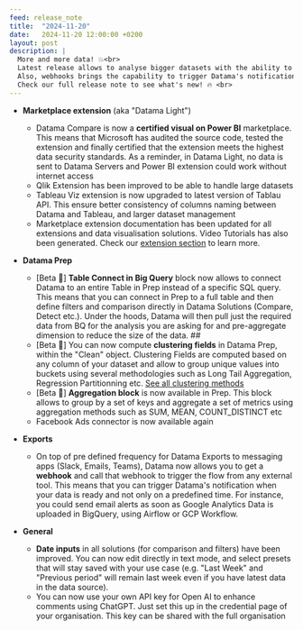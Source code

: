 ```yaml
---
feed: release_note
title:  "2024-11-20"
date:   2024-11-20 12:00:00 +0200
layout: post
description: |
  More and more data! 💥<br>
  Latest release allows to analyse bigger datasets with the ability to connect directly to full bigquery tables or cluster and aggregate directly in Datama Prep.<br>
  Also, webhooks brings the capability to trigger Datama's notification on demand 🥳<br>
  Check our full release note to see what's new! 🔥 <br>
---
```


* **Marketplace extension** (aka "Datama Light")
  * Datama Compare is now a **certified visual on Power BI** marketplace. This means that Microsoft has audited the source code, tested the extension and finally certified that the extension meets the highest data security standards. As a reminder, in Datama Light, no data is sent to Datama Servers and Power BI extension could work without internet access
  * Qlik Extension has been improved to be able to handle large datasets
  * Tableau Viz extension is now upgraded to latest version of Tablau API. This ensure better consistency of columns naming between Datama and Tableau, and larger dataset management
  * Marketplace extension documentation has been updated for all extensions and data visualisation solutions. Video Tutorials has also been generated. Check our [extension section]({{site.url}}/{{site.baseurl}}/extensions/how-to-use/index.html) to learn more.

* **Datama Prep**
  * [Beta 🧪] **Table Connect in Big Query** block now allows to connect Datama to an entire Table in Prep instead of a specific SQL query. This means that you can connect in Prep to a full table and then define filters and comparison directly in Datama Solutions (Compare, Detect etc.). Under the hoods, Datama will then pull just the required data from BQ for the analysis you are asking for and pre-aggregate dimension to reduce the size of the data. ##
  * [Beta 🧪] You can now compute **clustering fields** in Datama Prep, within the "Clean" object. Clustering Fields are computed based on any column of your dataset and allow to group unique values into buckets using several methodologies such as Long Tail Aggregation, Regression Partitionning etc. [See all clustering methods]({{site.url}}/{{site.baseurl}}/core_app/new/prep/clustering#clustering-methods)
  * [Beta 🧪] **Aggregation block** is now available in Prep. This block allows to group by a set of keys and aggregate a set of metrics using aggregation methods such as SUM, MEAN, COUNT_DISTINCT etc
  * Facebook Ads connector is now available again

* **Exports**
  * On top of pre defined frequency for Datama Exports to messaging apps (Slack, Emails, Teams), Datama now allows you to get a **webhook** and call that webhook to trigger the flow from any external tool. This means that you can trigger Datama's notification when your data is ready and not only on a predefined time. For instance, you could send email alerts as soon as Google Analytics Data is uploaded in BigQuery, using Airflow or GCP Workflow.


* **General**
  * **Date inputs** in all solutions (for comparison and filters) have been improved. You can now edit directly in text mode, and select presets that will stay saved with your use case (e.g. "Last Week" and "Previous period" will remain last week even if you have latest data in the data source).
  * You can now use your own API key for Open AI to enhance comments using ChatGPT. Just set this up in the credential page of your organisation. This key can be shared with the full organisation

